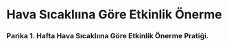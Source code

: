 # Hava Sıcaklıına Göre Etkinlik Önerme
### Parika 1. Hafta Hava Sıcaklıına Göre Etkinlik Önerme Pratiği.